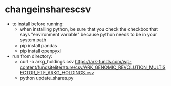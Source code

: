 # changeinsharescsv
-   to install before running:
    -   when installing python, be sure that you check the checkbox that says "environment variable" because python needs to be in your system path
    -   pip install pandas
    -   pip install openpyxl
-   run from directory:
    -   curl -o arkg_holdings.csv https://ark-funds.com/wp-content/fundsiteliterature/csv/ARK_GENOMIC_REVOLUTION_MULTISECTOR_ETF_ARKG_HOLDINGS.csv
    -   python update_shares.py
